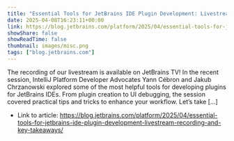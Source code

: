 ```yaml
---
title: "Essential Tools for JetBrains IDE Plugin Development: Livestream Recording and Key Takeaways"
date: 2025-04-08T16:23:11+00:00
link: https://blog.jetbrains.com/platform/2025/04/essential-tools-for-jetbrains-ide-plugin-development-livestream-recording-and-key-takeaways/
showShare: false
showReadTime: false
thumbnail: images/misc.png
tags: ["blog.jetbrains.com"]
---
```

The recording of our livestream is available on JetBrains TV! In the recent session, IntelliJ Platform Developer Advocates Yann Cébron and Jakub Chrzanowski explored some of the most helpful tools for developing plugins for JetBrains IDEs. From plugin creation to UI debugging, the session covered practical tips and tricks to enhance your workflow. Let’s take […]

- Link to article: https://blog.jetbrains.com/platform/2025/04/essential-tools-for-jetbrains-ide-plugin-development-livestream-recording-and-key-takeaways/